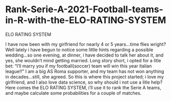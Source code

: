 # Rank-Serie-A-2021-Football-teams-in-R-with-the-ELO-RATING-SYSTEM
ELO RATING SYSTEM

I have now been with my girlfriend for nearly 4 or 5 years…time flies wright? Well lately i have begun to notice some little hints regarding a possible wedding…so one evening, at dinner, i have decided to talk her about it, and yes, she wouldn’t mind getting married. Long story short, i opted for a litle bet: “I’ll marry you if my football(soccer) team will win this year italian league!!” I am a big AS Roma supporter, and my team has not won anything in decades…still, she agreed. So this is where this project started; i love my girlfriend, and I also love data science, so why should i not use a litle help? Here comes the ELO RATING SYSTEM, i’ll use it to rank the Serie A teams, and maybe calculate some probabilities for a couple of matches.

